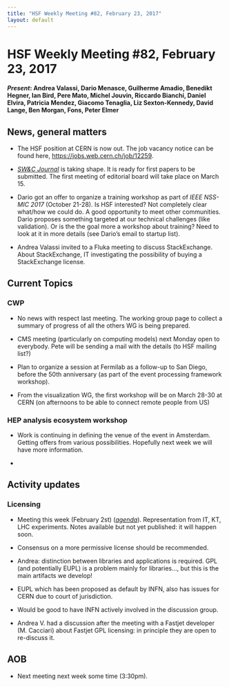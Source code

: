 ```yaml
---
title: "HSF Weekly Meeting #82, February 23, 2017"
layout: default
---
```


# HSF Weekly Meeting #82, February 23, 2017

#### *Present*: Andrea Valassi, Dario Menasce, Guilherme Amadio, Benedikt Hegner, Ian Bird, Pere Mato, Michel Jouvin, Riccardo Bianchi, Daniel Elvira, Patricia Mendez, Giacomo Tenaglia, Liz Sexton-Kennedy, David Lange, Ben Morgan, Fons, Peter Elmer

## News, general matters

-   The HSF position at CERN is now out. The job vacancy notice can be found here, https://jobs.web.cern.ch/job/12259.

<!-- -->

-   [*SW&C Journal*](http://www.springer.com/physics/particle+and+nuclear+physics/journal/41781) is taking shape. It is ready for first papers to be submitted. The first meeting of editorial board will take place on March 15.

-   Dario got an offer to organize a training workshop as part of *IEEE NSS-MIC 2017* (October 21-28). Is HSF interested? Not completely clear what/how we could do. A good opportunity to meet other communities. Dario proposes something targeted at our technical challenges (like validation). Or is the the goal more a workshop about training? Need to look at it in more details (see Dario’s email to startup list).

-   Andrea Valassi invited to a Fluka meeting to discuss StackExchange. About StackExchange, IT investigating the possibility of buying a StackExchange license.

## Current Topics

### CWP

-   No news with respect last meeting. The working group page to collect a summary of progress of all the others WG is being prepared.

-   CMS meeting (particularly on computing models) next Monday open to everybody. Pete will be sending a mail with the details (to HSF mailing list?)

-   Plan to organize a session at Fermilab as a follow-up to San Diego, before the 50th anniversary (as part of the event processing framework workshop).

-   From the visualization WG, the first workshop will be on March 28-30 at CERN (on afternoons to be able to connect remote people from US)

### HEP analysis ecosystem workshop

-   Work is continuing in defining the venue of the event in Amsterdam. Getting offers from various possibilities. Hopefully next week we will have more information.

<!-- -->

-   

## Activity updates

### Licensing

-   Meeting this week (February 2st) ([*agenda*](https://indico.cern.ch/event/614901/)). Representation from IT, KT, LHC experiments. Notes available but not yet published: it will happen soon.

-   Consensus on a more permissive license should be recommended.

-   Andrea: distinction between libraries and applications is required. GPL (and potentially EUPL) is a problem mainly for libraries…, but this is the main artifacts we develop!

-   EUPL which has been proposed as default by INFN, also has issues for CERN due to court of jurisdiction.

-   Would be good to have INFN actively involved in the discussion group.

-   Andrea V. had a discussion after the meeting with a Fastjet developer (M. Cacciari) about Fastjet GPL licensing: in principle they are open to re-discuss it.

## AOB

-   Next meeting next week some time (3:30pm).



